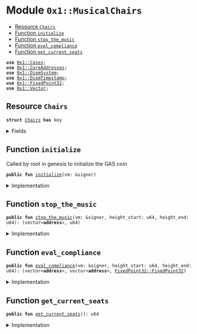 
<a name="0x1_MusicalChairs"></a>

# Module `0x1::MusicalChairs`



-  [Resource `Chairs`](#0x1_MusicalChairs_Chairs)
-  [Function `initialize`](#0x1_MusicalChairs_initialize)
-  [Function `stop_the_music`](#0x1_MusicalChairs_stop_the_music)
-  [Function `eval_compliance`](#0x1_MusicalChairs_eval_compliance)
-  [Function `get_current_seats`](#0x1_MusicalChairs_get_current_seats)


<pre><code><b>use</b> <a href="Cases.md#0x1_Cases">0x1::Cases</a>;
<b>use</b> <a href="CoreAddresses.md#0x1_CoreAddresses">0x1::CoreAddresses</a>;
<b>use</b> <a href="DiemSystem.md#0x1_DiemSystem">0x1::DiemSystem</a>;
<b>use</b> <a href="DiemTimestamp.md#0x1_DiemTimestamp">0x1::DiemTimestamp</a>;
<b>use</b> <a href="../../../../../../../DPN/releases/artifacts/current/build/MoveStdlib/docs/FixedPoint32.md#0x1_FixedPoint32">0x1::FixedPoint32</a>;
<b>use</b> <a href="../../../../../../../DPN/releases/artifacts/current/build/MoveStdlib/docs/Vector.md#0x1_Vector">0x1::Vector</a>;
</code></pre>



<a name="0x1_MusicalChairs_Chairs"></a>

## Resource `Chairs`



<pre><code><b>struct</b> <a href="MusicalChairs.md#0x1_MusicalChairs_Chairs">Chairs</a> <b>has</b> key
</code></pre>



<details>
<summary>Fields</summary>


<dl>
<dt>
<code>current_seats: u64</code>
</dt>
<dd>

</dd>
<dt>
<code>history: vector&lt;u64&gt;</code>
</dt>
<dd>

</dd>
</dl>


</details>

<a name="0x1_MusicalChairs_initialize"></a>

## Function `initialize`

Called by root in genesis to initialize the GAS coin


<pre><code><b>public</b> <b>fun</b> <a href="MusicalChairs.md#0x1_MusicalChairs_initialize">initialize</a>(vm: &signer)
</code></pre>



<details>
<summary>Implementation</summary>


<pre><code><b>public</b> <b>fun</b> <a href="MusicalChairs.md#0x1_MusicalChairs_initialize">initialize</a>(
    vm: &signer,
) {
    <a href="CoreAddresses.md#0x1_CoreAddresses_assert_diem_root">CoreAddresses::assert_diem_root</a>(vm);

    <a href="DiemTimestamp.md#0x1_DiemTimestamp_assert_genesis">DiemTimestamp::assert_genesis</a>();
    <b>if</b> (<b>exists</b>&lt;<a href="MusicalChairs.md#0x1_MusicalChairs_Chairs">Chairs</a>&gt;(@VMReserved)) {
        <b>return</b>
    };

    <b>move_to</b>(vm, <a href="MusicalChairs.md#0x1_MusicalChairs_Chairs">Chairs</a> {
        current_seats: 0,
        history: <a href="../../../../../../../DPN/releases/artifacts/current/build/MoveStdlib/docs/Vector.md#0x1_Vector_empty">Vector::empty</a>&lt;u64&gt;(),
    });
}
</code></pre>



</details>

<a name="0x1_MusicalChairs_stop_the_music"></a>

## Function `stop_the_music`



<pre><code><b>public</b> <b>fun</b> <a href="MusicalChairs.md#0x1_MusicalChairs_stop_the_music">stop_the_music</a>(vm: &signer, height_start: u64, height_end: u64): (vector&lt;<b>address</b>&gt;, u64)
</code></pre>



<details>
<summary>Implementation</summary>


<pre><code><b>public</b> <b>fun</b> <a href="MusicalChairs.md#0x1_MusicalChairs_stop_the_music">stop_the_music</a>( // sorry, had <b>to</b>.
  vm: &signer,
  height_start: u64,
  height_end: u64
): (vector&lt;<b>address</b>&gt;, u64) <b>acquires</b> <a href="MusicalChairs.md#0x1_MusicalChairs_Chairs">Chairs</a> {
    <a href="CoreAddresses.md#0x1_CoreAddresses_assert_diem_root">CoreAddresses::assert_diem_root</a>(vm);
    <b>let</b> (compliant, _non, ratio) = <a href="MusicalChairs.md#0x1_MusicalChairs_eval_compliance">eval_compliance</a>(vm, height_start, height_end);

    <b>let</b> chairs = <b>borrow_global_mut</b>&lt;<a href="MusicalChairs.md#0x1_MusicalChairs_Chairs">Chairs</a>&gt;(@VMReserved);
    <b>if</b> (<a href="../../../../../../../DPN/releases/artifacts/current/build/MoveStdlib/docs/FixedPoint32.md#0x1_FixedPoint32_is_zero">FixedPoint32::is_zero</a>(*&ratio)) {
      chairs.current_seats = chairs.current_seats + 1;
    } <b>else</b> <b>if</b> (<a href="../../../../../../../DPN/releases/artifacts/current/build/MoveStdlib/docs/FixedPoint32.md#0x1_FixedPoint32_multiply_u64">FixedPoint32::multiply_u64</a>(100, *&ratio) &gt; 5) {
      // remove chairs
      // reduce the validator set <b>to</b> the size of the compliant set.
      chairs.current_seats = <a href="../../../../../../../DPN/releases/artifacts/current/build/MoveStdlib/docs/Vector.md#0x1_Vector_length">Vector::length</a>(&compliant);
    };
    // otherwise do nothing, the validator set is within a tolerable range.

    (compliant, chairs.current_seats)
}
</code></pre>



</details>

<a name="0x1_MusicalChairs_eval_compliance"></a>

## Function `eval_compliance`



<pre><code><b>public</b> <b>fun</b> <a href="MusicalChairs.md#0x1_MusicalChairs_eval_compliance">eval_compliance</a>(vm: &signer, height_start: u64, height_end: u64): (vector&lt;<b>address</b>&gt;, vector&lt;<b>address</b>&gt;, <a href="../../../../../../../DPN/releases/artifacts/current/build/MoveStdlib/docs/FixedPoint32.md#0x1_FixedPoint32_FixedPoint32">FixedPoint32::FixedPoint32</a>)
</code></pre>



<details>
<summary>Implementation</summary>


<pre><code><b>public</b> <b>fun</b> <a href="MusicalChairs.md#0x1_MusicalChairs_eval_compliance">eval_compliance</a>(
  vm: &signer,
  height_start: u64,
  height_end: u64
) : (vector&lt;<b>address</b>&gt;, vector&lt;<b>address</b>&gt;, <a href="../../../../../../../DPN/releases/artifacts/current/build/MoveStdlib/docs/FixedPoint32.md#0x1_FixedPoint32_FixedPoint32">FixedPoint32::FixedPoint32</a>) {
    <b>let</b> validators = <a href="DiemSystem.md#0x1_DiemSystem_get_val_set_addr">DiemSystem::get_val_set_addr</a>();
    <b>let</b> val_set_len = <a href="../../../../../../../DPN/releases/artifacts/current/build/MoveStdlib/docs/Vector.md#0x1_Vector_length">Vector::length</a>(&validators);

    <b>let</b> compliant_nodes = <a href="../../../../../../../DPN/releases/artifacts/current/build/MoveStdlib/docs/Vector.md#0x1_Vector_empty">Vector::empty</a>&lt;<b>address</b>&gt;();
    <b>let</b> non_compliant_nodes = <a href="../../../../../../../DPN/releases/artifacts/current/build/MoveStdlib/docs/Vector.md#0x1_Vector_empty">Vector::empty</a>&lt;<b>address</b>&gt;();

    <b>let</b> i = 0;
    <b>while</b> (i &lt; val_set_len) {
        <b>let</b> addr = <a href="../../../../../../../DPN/releases/artifacts/current/build/MoveStdlib/docs/Vector.md#0x1_Vector_borrow">Vector::borrow</a>(&validators, i);
        <b>let</b> case = <a href="Cases.md#0x1_Cases_get_case">Cases::get_case</a>(vm, *addr, height_start, height_end);
        <b>if</b> (case == 1) {
            <a href="../../../../../../../DPN/releases/artifacts/current/build/MoveStdlib/docs/Vector.md#0x1_Vector_push_back">Vector::push_back</a>(&<b>mut</b> compliant_nodes, *addr);
        } <b>else</b> {
            <a href="../../../../../../../DPN/releases/artifacts/current/build/MoveStdlib/docs/Vector.md#0x1_Vector_push_back">Vector::push_back</a>(&<b>mut</b> non_compliant_nodes, *addr);
        };
        i = i + 1;
    };

    <b>let</b> good_len = <a href="../../../../../../../DPN/releases/artifacts/current/build/MoveStdlib/docs/Vector.md#0x1_Vector_length">Vector::length</a>(&compliant_nodes) ;
    <b>let</b> bad_len = <a href="../../../../../../../DPN/releases/artifacts/current/build/MoveStdlib/docs/Vector.md#0x1_Vector_length">Vector::length</a>(&non_compliant_nodes);

    // Note: sorry for repetition but necessary for writing tests and debugging.
    <b>let</b> null = <a href="../../../../../../../DPN/releases/artifacts/current/build/MoveStdlib/docs/FixedPoint32.md#0x1_FixedPoint32_create_from_raw_value">FixedPoint32::create_from_raw_value</a>(0);
    <b>if</b> (good_len &gt; val_set_len) { // safety
      <b>return</b> (<a href="../../../../../../../DPN/releases/artifacts/current/build/MoveStdlib/docs/Vector.md#0x1_Vector_empty">Vector::empty</a>(), <a href="../../../../../../../DPN/releases/artifacts/current/build/MoveStdlib/docs/Vector.md#0x1_Vector_empty">Vector::empty</a>(), null)
    };

    <b>if</b> (bad_len &gt; val_set_len) { // safety
      <b>return</b> (<a href="../../../../../../../DPN/releases/artifacts/current/build/MoveStdlib/docs/Vector.md#0x1_Vector_empty">Vector::empty</a>(), <a href="../../../../../../../DPN/releases/artifacts/current/build/MoveStdlib/docs/Vector.md#0x1_Vector_empty">Vector::empty</a>(), null)
    };

    <b>if</b> ((good_len + bad_len) != val_set_len) { // safety
      <b>return</b> (<a href="../../../../../../../DPN/releases/artifacts/current/build/MoveStdlib/docs/Vector.md#0x1_Vector_empty">Vector::empty</a>(), <a href="../../../../../../../DPN/releases/artifacts/current/build/MoveStdlib/docs/Vector.md#0x1_Vector_empty">Vector::empty</a>(), null)
    };


    <b>let</b> ratio = <b>if</b> (bad_len &gt; 0) {
      <a href="../../../../../../../DPN/releases/artifacts/current/build/MoveStdlib/docs/FixedPoint32.md#0x1_FixedPoint32_create_from_rational">FixedPoint32::create_from_rational</a>(bad_len, val_set_len)
    } <b>else</b> {
      null
    };

    (compliant_nodes, non_compliant_nodes, ratio)
}
</code></pre>



</details>

<a name="0x1_MusicalChairs_get_current_seats"></a>

## Function `get_current_seats`



<pre><code><b>public</b> <b>fun</b> <a href="MusicalChairs.md#0x1_MusicalChairs_get_current_seats">get_current_seats</a>(): u64
</code></pre>



<details>
<summary>Implementation</summary>


<pre><code><b>public</b> <b>fun</b> <a href="MusicalChairs.md#0x1_MusicalChairs_get_current_seats">get_current_seats</a>(): u64 <b>acquires</b> <a href="MusicalChairs.md#0x1_MusicalChairs_Chairs">Chairs</a> {
    <b>borrow_global</b>&lt;<a href="MusicalChairs.md#0x1_MusicalChairs_Chairs">Chairs</a>&gt;(@VMReserved).current_seats
}
</code></pre>



</details>
